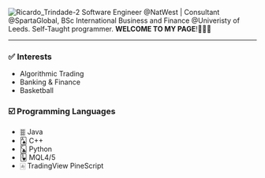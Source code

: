 ![Ricardo_Trindade-2](https://user-images.githubusercontent.com/115134319/207151061-55aa8857-e233-4872-9212-2191b13d681b.png)
Software Engineer @NatWest | Consultant @SpartaGlobal, BSc International Business and Finance @Univeristy of Leeds. Self-Taught programmer. **WELCOME TO MY PAGE**!👨🏾‍💻

---

### ✅ Interests

- Algorithmic Trading
- Banking & Finance
- Basketball

### ☑️ Programming Languages

- 🀞 Java
- 🂡 C++
- 🃜 Python
- 🂳 MQL4/5
- 🀁 TradingView PineScript

